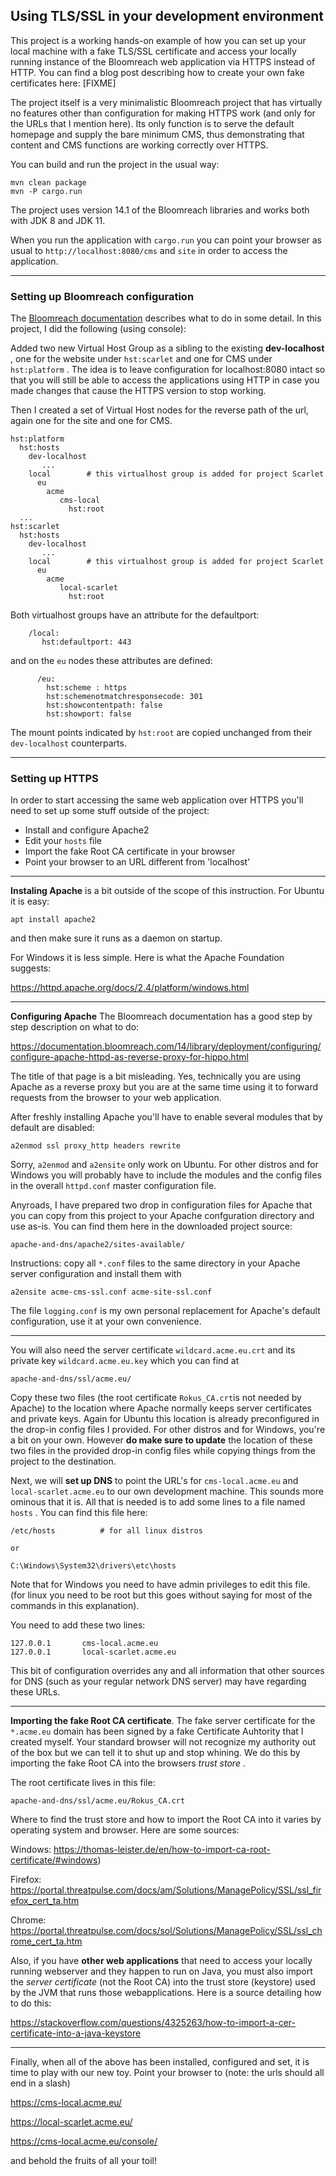 ## Using TLS/SSL in your development environment

This project is a working hands-on example of how you can set up your local machine with a fake TLS/SSL certificate and access your locally running instance of the Bloomreach web application via HTTPS instead of HTTP. You can find a blog post describing how to create your own fake certificates here: [FIXME]

The project itself is a very minimalistic Bloomreach project that has virtually no features other than configuration for making HTTPS work (and only for the URLs that I mention here). Its only function is to serve the default homepage and supply the bare minimum CMS, thus demonstrating that content and CMS functions are working correctly over HTTPS.

You can build and run the project in the usual way:
```
mvn clean package
mvn -P cargo.run
```
The project uses version 14.1 of the Bloomreach libraries and works both with JDK 8 and JDK 11. 

When you run the application with ```cargo.run``` you can point your browser as usual to ```http://localhost:8080/cms``` and ```site``` in order to access the application.

---
### Setting up Bloomreach configuration
The [Bloomreach documentation](https://documentation.bloomreach.com/14/library/concepts/request-handling/hst-seamless-https-support.html)
describes what to do in some detail. In this project, I did the following (using console):

Added two new Virtual Host Group as a sibling to the existing __dev-localhost__ , one for the website under ```hst:scarlet``` and one for CMS under ```hst:platform``` . The idea is to leave configuration for localhost:8080 intact so that you will still be able to access the applications using HTTP in case you made changes that cause the HTTPS version to stop working.

Then I created a set of Virtual Host nodes for the reverse path of the url, again one for the site and one for CMS.

```
hst:platform
  hst:hosts
    dev-localhost
       ...
    local        # this virtualhost group is added for project Scarlet
      eu
        acme
           cms-local
             hst:root
  ...
hst:scarlet
  hst:hosts
    dev-localhost
       ...
    local        # this virtualhost group is added for project Scarlet
      eu
        acme
           local-scarlet
             hst:root
```
Both virtualhost groups have an attribute for the defaultport:
```
    /local:
       hst:defaultport: 443
```
and on the ```eu``` nodes these attributes are defined:
```
      /eu:
        hst:scheme : https
        hst:schemenotmatchresponsecode: 301
        hst:showcontentpath: false
        hst:showport: false
```
The mount points indicated by ```hst:root``` are copied unchanged from their ```dev-localhost``` counterparts.

---

### Setting up HTTPS
In order to start accessing the same web application over HTTPS you'll need to set up some stuff outside of the project:
* Install and configure Apache2
* Edit your ```hosts``` file
* Import the fake Root CA certificate in your browser
* Point your browser to an URL different from 'localhost'

---

__Instaling Apache__ is a bit outside of the scope of this instruction. For Ubuntu it is easy:
```
apt install apache2
```
and then make sure it runs as a daemon on startup.

For Windows it is less simple. Here is what the Apache Foundation suggests: 

https://httpd.apache.org/docs/2.4/platform/windows.html

---

__Configuring Apache__
The Bloomreach documentation has a good step by step description on what to do:

https://documentation.bloomreach.com/14/library/deployment/configuring/configure-apache-httpd-as-reverse-proxy-for-hippo.html

The title of that page is a bit misleading. Yes, technically you are using Apache as a reverse proxy but you are at the same time using it to forward requests from the browser to your web application.

After freshly installing Apache you'll have to enable several modules that by default are disabled:
```
a2enmod ssl proxy_http headers rewrite
```
Sorry, ```a2enmod``` and ```a2ensite``` only work on Ubuntu. For other distros and for Windows you will probably have to include the modules and the config files in the overall ```httpd.conf``` master configuration file.


Anyroads, I have prepared two drop in configuration files for Apache that you can copy from this project to your Apache confguration directory and use as-is. You can find them here in the downloaded project source:
```
apache-and-dns/apache2/sites-available/
```
Instructions: copy all ```*.conf``` files to the same directory in your Apache server configuration and install them with
```
a2ensite acme-cms-ssl.conf acme-site-ssl.conf 
```
The file ```logging.conf``` is my own personal replacement for Apache's default configuration, use it at your own convenience.

---

You will also need the server certificate ```wildcard.acme.eu.crt``` and its private key ```wildcard.acme.eu.key``` which you can find at
```
apache-and-dns/ssl/acme.eu/
```
Copy these two files (the root certificate ```Rokus_CA.crt```is not needed by Apache) to the location where Apache normally keeps server certificates and private keys. Again for Ubuntu this location is already preconfigured in the drop-in config files I provided. For other distros and for Windows, you're a bit on your own. However __do make sure to update__  the location of these two files in the provided drop-in config files while copying things from the project to the destination.

Next, we will __set up DNS__ to point the URL's for ```cms-local.acme.eu``` and ```local-scarlet.acme.eu``` to our own development machine. This sounds more ominous that it is. All that is needed is to add some lines to a file named ```hosts``` . You can find this file here:
```
/etc/hosts          # for all linux distros

or

C:\Windows\System32\drivers\etc\hosts 
```
Note that for Windows you need to have admin privileges to edit this file. (for linux you need to be root but this goes without saying for most of the commands in this explanation).

You need to add these two lines:
```
127.0.0.1       cms-local.acme.eu
127.0.0.1       local-scarlet.acme.eu
```
This bit of configuration overrides any and all information that other sources for DNS (such as your regular network DNS server) may have regarding these URLs.

---

__Importing the fake Root CA certificate__. 
The fake server certificate for the ```*.acme.eu``` domain has been signed by a fake Certificate Auhtority that I created myself. Your standard browser will not recognize my authority out of the box but we can tell it to shut up and stop whining. We do this by importing the fake Root CA into the browsers _trust store_ . 

The root certificate lives in this file:
```
apache-and-dns/ssl/acme.eu/Rokus_CA.crt
```

Where to find the trust store and how to import the Root CA into it varies by operating system and browser. 
Here are some sources:

Windows: https://thomas-leister.de/en/how-to-import-ca-root-certificate/#windows)

Firefox: https://portal.threatpulse.com/docs/am/Solutions/ManagePolicy/SSL/ssl_firefox_cert_ta.htm

Chrome: https://portal.threatpulse.com/docs/sol/Solutions/ManagePolicy/SSL/ssl_chrome_cert_ta.htm


Also, if you have __other web applications__ that need to access your locally running webserver and they happen to run on Java, you must also import the _server certificate_ (not the Root CA) into the trust store (keystore) used by the JVM that runs those webapplications. Here is a source detailing how to do this:

https://stackoverflow.com/questions/4325263/how-to-import-a-cer-certificate-into-a-java-keystore

---

Finally, when all of the above has been installed, configured and set, it is time to play with our new toy. Point your browser to (note: the urls should all end in a slash)

https://cms-local.acme.eu/

https://local-scarlet.acme.eu/

https://cms-local.acme.eu/console/

and behold the fruits of all your toil! 
